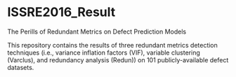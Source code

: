 # ISSRE2016_Result

The Perills of Redundant Metrics on Defect Prediction Models

This repository contains the results of three redundant metrics detection techniques (i.e., variance inflation factors (VIF), variable clustering (Varclus), and redundancy analysis (Redun)) on 101 publicly-available defect datasets.

